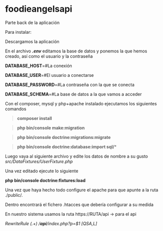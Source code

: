 # foodieangelsapi
Parte back de la aplicación

Para instalar:

Descargamos la aplicación

En el archivo ***.env*** editamos la base de datos y ponemos la que hemos creado, así como el usuario y la contraseña 


**DATABASE_HOST**=#La conexión

**DATABASE_USER**=#El usuario a conectarse

**DATABASE_PASSWORD**=#La contraseña con la que se conecta

**DATABASE_SCHEMA**=#La base de datos a la que vamos a acceder



Con el composer, mysql y php+apache instalado ejecutamos los siguientes comandos
> **composer install**

> **php bin/console make:migration**

> **php bin/console doctrine:migrations:migrate**

>**php bin/console doctrine:database:import sql/***

Luego vaya al siguiente archivo y edite los datos de nombre a su gusto *src/DataFixtures/UserFixture.php*

Una vez editado ejecute lo siguiente

**php bin/console doctrine:fixtures:load**

Una vez que haya hecho todo configure el apache para que apunte a la ruta ./public/.

Dentro encontrará el fichero .htacces que debería configurar a su medida 

En nuestro sistema usamos la ruta https://RUTA/api -> para el api

*RewriteRule (.+) /**api**/index.php?p=$1 [QSA,L]*
